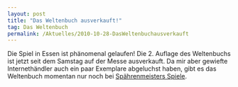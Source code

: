 ```yaml
---
layout: post
title: "Das Weltenbuch ausverkauft!"
tag: Das Weltenbuch
permalink: /Aktuelles/2010-10-28-DasWeltenbuchausverkauft
---
```


Die Spiel in Essen ist phänomenal gelaufen! Die 2. Auflage des Weltenbuchs ist jetzt seit dem Samstag auf der Messe ausverkauft. Da mir aber gewiefte Internethändler auch ein paar Exemplare abgeluchst haben, gibt es das Weltenbuch momentan nur noch bei [Spährenmeisters Spiele](http://shop.strato.de/epages/15455106.sf/?ObjectPath=/Shops/15455106/Products/JCW01).


